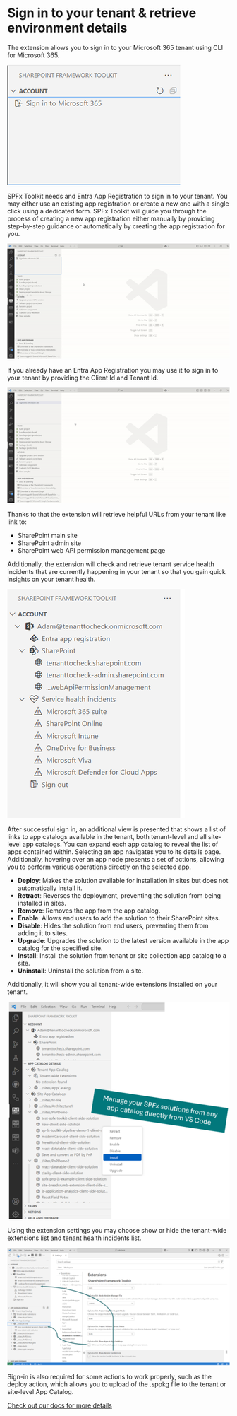 # Sign in to your tenant & retrieve environment details

The extension allows you to sign in to your Microsoft 365 tenant using CLI for Microsoft 365.

![login](../images/login.png)

SPFx Toolkit needs and Entra App Registration to sign in to your tenant. You may either use an existing app registration or create a new one with a single click using a dedicated form. SPFx Toolkit will guide you through the process of creating a new app registration either manually by providing step-by-step guidance or automatically by creating the app registration for you.

![app registration](../images/sign-in.gif)

If you already have an Entra App Registration you may use it to sign in to your tenant by providing the Client Id and Tenant Id.

![app registration](../images/sign-in-existing-app.gif)

Thanks to that the extension will retrieve helpful URLs from your tenant like link to: 

- SharePoint main site 
- SharePoint admin site
- SharePoint web API permission management page

Additionally, the extension will check and retrieve tenant service health incidents that are currently happening in your tenant so that you gain quick insights on your tenant health.

![tenant details](../images/tenant-links.png)

After successful sign in, an additional view is presented that shows a list of links to app catalogs available in the tenant, both tenant-level and all site-level app catalogs. You can expand each app catalog to reveal the list of apps contained within. Selecting an app navigates you to its details page. Additionally, hovering over an app node presents a set of actions, allowing you to perform various operations directly on the selected app.

- **Deploy**: Makes the solution available for installation in sites but does not automatically install it.
- **Retract**: Reverses the deployment, preventing the solution from being installed in sites.
- **Remove**: Removes the app from the app catalog.
- **Enable**: Allows end users to add the solution to their SharePoint sites.
- **Disable**: Hides the solution from end users, preventing them from adding it to sites.
- **Upgrade**: Upgrades the solution to the latest version available in the app catalog for the specified site.
- **Install**: Install the solution from tenant or site collection app catalog to a site.
- **Uninstall**: Uninstall the solution from a site.

Additionally, it will show you all tenant-wide extensions installed on your tenant.

![tenant details](../images/app-catalog-list.png)

Using the extension settings you may choose show or hide the tenant-wide extensions list and tenant health incidents list.

![settings](../images/settings.png)

Sign-in is also required for some actions to work properly, such as the deploy action, which allows you to upload of the .sppkg file to the tenant or site-level App Catalog.

[Check out our docs for more details](https://pnp.github.io/vscode-viva/features/login-tenant/)